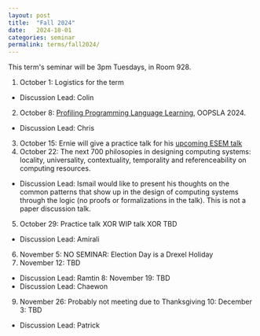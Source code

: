 ```yaml
---
layout: post
title:  "Fall 2024"
date:   2024-10-01
categories: seminar
permalink: terms/fall2024/
---
```

This term's seminar will be 3pm Tuesdays, in Room 928.

1. October 1: Logistics for the term
  - Discussion Lead: Colin
2. October 8: [Profiling Programming Language Learning](https://dl.acm.org/doi/abs/10.1145/3649812), OOPSLA 2024.
  - Discussion Lead: Chris
3. October 15: Ernie will give a practice talk for his [upcoming ESEM talk](https://conf.researchr.org/details/esem-2024/esem-2024-technical-track/33/M-score-An-Empirically-Derived-Software-Modularity-Metric)
4. October 22: The next 700 philosopies in designing computing systems: locality, universality, contextuality, temporality and referenceability on computing resources.
  - Discussion Lead: Ismail would like to present his thoughts on the common patterns that show up in the design of computing systems through the logic (no proofs or formalizations in the talk). This is not a paper discussion talk.
5. October 29: Practice talk XOR WIP talk XOR TBD
  - Discussion Lead: Amirali
6. November 5: NO SEMINAR: Election Day is a Drexel Holiday
7. November 12: TBD
  - Discussion Lead: Ramtin
8: November 19: TBD
  - Discussion Lead: Chaewon
9. November 26: Probably not meeting due to Thanksgiving
10: December 3: TBD
  - Discussion Lead: Patrick

